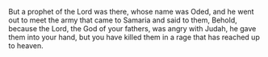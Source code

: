 But a prophet of the Lord was there, whose name was Oded, and he went out to meet the army that came to Samaria and said to them, Behold, because the Lord, the God of your fathers, was angry with Judah, he gave them into your hand, but you have killed them in a rage that has reached up to heaven.

